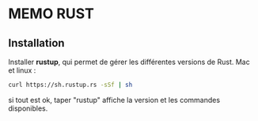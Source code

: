 # MEMO RUST

## Installation

Installer **rustup**, qui permet de gérer les différentes versions de Rust.
Mac et linux :

```sh
curl https://sh.rustup.rs -sSf | sh
```
si tout est ok, taper "rustup" affiche la version et les commandes disponibles.
